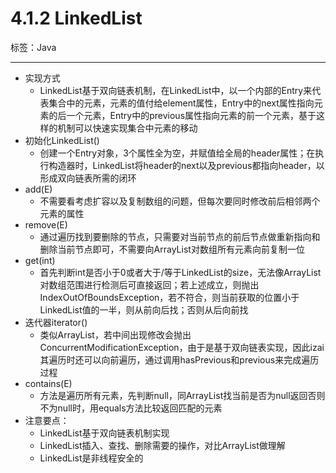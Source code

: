 # 4.1.2 LinkedList

标签：Java

---

- 实现方式
	- LinkedList基于双向链表机制，在LinkedList中，以一个内部的Entry来代表集合中的元素，元素的值付给element属性，Entry中的next属性指向元素的后一个元素，Entry中的previous属性指向元素的前一个元素，基于这样的机制可以快速实现集合中元素的移动
- 初始化LinkedList()
	- 创建一个Entry对象，3个属性全为空，并赋值给全局的header属性；在执行构造器时，LinkedList将header的next以及previous都指向header，以形成双向链表所需的闭环
- add(E)
	- 不需要看考虑扩容以及复制数组的问题，但每次要同时修改前后相邻两个元素的属性
- remove(E)
	- 通过遍历找到要删除的节点，只需要对当前节点的前后节点做重新指向和删除当前节点即可，不需要向ArrayList对数组所有元素向前复制一位
- get(int)
	- 首先判断int是否小于0或者大于/等于LinkedList的size，无法像ArrayList对数组范围进行检测后可直接返回；若上述成立，则抛出IndexOutOfBoundsException，若不符合，则当前获取的位置小于LinkedList值的一半，则从前向后找；否则从后向前找
- 迭代器iterator()
	- 类似ArrayList，若中间出现修改会抛出ConcurrentModificationException，由于是基于双向链表实现，因此izai其遍历时还可以向前遍历，通过调用hasPrevious和previous来完成遍历过程
- contains(E)
	- 方法是遍历所有元素，先判断null，同ArrayList找当前是否为null返回否则不为null时，用equals方法比较返回匹配的元素
- 注意要点：
	- LinkedList基于双向链表机制实现
	- LinkedList插入、查找、删除需要的操作，对比ArrayList做理解
	- LinkedList是非线程安全的